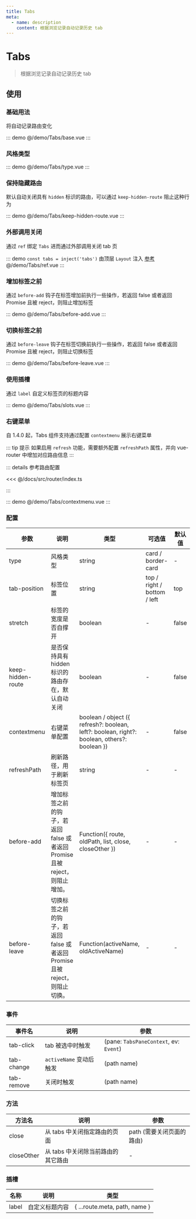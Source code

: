 ```yaml
---
title: Tabs
meta:
  - name: description
    content: 根据浏览记录自动记录历史 tab
---
```


# Tabs

> 根据浏览记录自动记录历史 tab

## 使用

### 基础用法

将自动记录路由变化

::: demo
@/demo/Tabs/base.vue
:::

### 风格类型

::: demo
@/demo/Tabs/type.vue
:::

### 保持隐藏路由

默认自动关闭具有 `hidden` 标识的路由，可以通过 `keep-hidden-route` 阻止这种行为

::: demo
@/demo/Tabs/keep-hidden-route.vue
:::

### 外部调用关闭

通过 `ref` 绑定 `Tabs` 进而通过外部调用关闭 tab 页

::: demo `const tabs = inject('tabs')` 由顶层 `Layout` 注入 [参考](https://github.com/tolking/element-pro-components/blob/master/docs/src/layout/Layout.vue)
@/demo/Tabs/ref.vue
:::

### 增加标签之前

通过 `before-add` 钩子在标签增加前执行一些操作，若返回 false 或者返回 Promise 且被 reject，则阻止增加标签

::: demo
@/demo/Tabs/before-add.vue
:::

### 切换标签之前

通过 `before-leave` 钩子在标签切换前执行一些操作，若返回 false 或者返回 Promise 且被 reject，则阻止切换标签

::: demo
@/demo/Tabs/before-leave.vue
:::

### 使用插槽

通过 `label` 自定义标签页的标题内容

::: demo
@/demo/Tabs/slots.vue
:::

### 右键菜单

自 1.4.0 起，Tabs 组件支持通过配置 `contextmenu` 展示右键菜单

::: tip 提示
如果启用 `refresh` 功能，需要额外配置 `refreshPath` 属性，并向 vue-router 中增加对应路由信息
:::

::: details 参考路由配置

<<< @/docs/src/router/index.ts

:::

::: demo
@/demo/Tabs/contextmenu.vue
:::

### 配置

| 参数              | 说明                                                                        | 类型                                                                                        | 可选值                      | 默认值 |
| ----------------- | --------------------------------------------------------------------------- | ------------------------------------------------------------------------------------------- | --------------------------- | ------ |
| type              | 风格类型                                                                    | string                                                                                      | card / border-card          | -      |
| tab-position      | 标签位置                                                                    | string                                                                                      | top / right / bottom / left | top    |
| stretch           | 标签的宽度是否自撑开                                                        | boolean                                                                                     | -                           | false  |
| keep-hidden-route | 是否保持具有 hidden 标识的路由存在，默认自动关闭                            | boolean                                                                                     | -                           | false  |
| contextmenu       | 右键菜单配置                                                                | boolean / object ({ refresh?: boolean, left?: boolean, right?: boolean, others?: boolean }) | -                           | false  |
| refreshPath       | 刷新路径，用于刷新标签页                                                    | string                                                                                      | -                           | -      |
| before-add        | 增加标签之前的钩子，若返回 false 或者返回 Promise 且被 reject，则阻止增加。 | Function({ route, oldPath, list, close, closeOther })                                       | -                           | -      |
| before-leave      | 切换标签之前的钩子，若返回 false 或者返回 Promise 且被 reject，则阻止切换。 | Function(activeName, oldActiveName)                                                         | -                           | -      |

### 事件

| 事件名     | 说明                    | 参数                                   |
| ---------- | ----------------------- | -------------------------------------- |
| tab-click  | tab 被选中时触发        | (pane: `TabsPaneContext`, ev: `Event`) |
| tab-change | `activeName` 变动后触发 | (path name)                            |
| tab-remove | 关闭时触发              | (path name)                            |

### 方法

| 方法名     | 说明                               | 参数                      |
| ---------- | ---------------------------------- | ------------------------- |
| close      | 从 tabs 中关闭指定路由的页面       | path (需要关闭页面的路由) |
| closeOther | 从 tabs 中关闭除当前路由的其它路由 | -                         |

### 插槽

| 名称  | 说明           | 类型                          |
| ----- | -------------- | ----------------------------- |
| label | 自定义标题内容 | { ...route.meta, path, name } |
